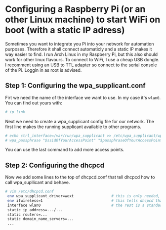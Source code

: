 #  Configuring a Raspberry Pi (or an other Linux machine) to start WiFi on boot (with a static IP adress)
Sometimes you want to integrate you Pi into your network for automation purposes. Therefore it shall connect automaticly and a static IP makes it way easier to find.
I run Arch Linux in my Raspberry Pi, but this also should work for other linux flavours. To connect to WiFi, I use a cheap USB dongle. I recomment using an USB to TTL adapter so connect to the serial console of the Pi. Loggin in as root is advised.

## Step 1: Configuring the wpa_supplicant.conf
Firt we need the name of the interface we want to use. In my case it's `wlan0`. You can find out yours with:
```bash
# ip link
```
Next we need to create a wpa_supplicant config file for our network. The first line makes the running supplicant available to other programs.
```bash
# echo ctrl_interface=/var/run/wpa_supplicant >> /etc/wpa_supplicant/wpa_supplicant-$yourInterfaceName.conf
# wpa_passphrase "$ssidOfYourAccessPoint" "$passphraseOfYourAccessPoint" >> /etc/wpa_supplicant/wpa_supplicant-$yourInterfaceName.conf
```
You can use the last command to add more access points.

## Step 2: Configuring the dhcpcd
Now we add some lines to the top of dhcpcd.conf that tell dhcpcd how to call wpa_supllicant and behave.
```bash
# vim /etc/dhcpcd.conf
 env wpa_supplicant_driver=wext                 # this is only needed, if your interface doesn't support the default driver
 env ifwireless=1                               # this tells dhcpcd that the interface is wireless
 interface wlan0                                # the rest is a standard dhcpcd conf
 static ip_address=.../...
 static routers=...
 static domain_name_servers=...
 ...
```
